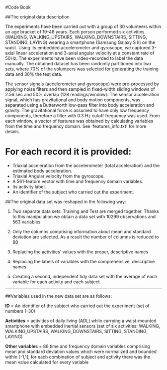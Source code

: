 
#Code Book

##The original data description

The experiments have been carried out with a group of 30 volunteers within an age bracket of 19-48 years. Each person performed six activities (WALKING, WALKING_UPSTAIRS, WALKING_DOWNSTAIRS, SITTING, STANDING, LAYING) wearing a smartphone (Samsung Galaxy S II) on the waist. Using its embedded accelerometer and gyroscope, we captured 3-axial linear acceleration and 3-axial angular velocity at a constant rate of 50Hz. The experiments have been video-recorded to label the data manually. The obtained dataset has been randomly partitioned into two sets, where 70% of the volunteers was selected for generating the training data and 30% the test data. 

The sensor signals (accelerometer and gyroscope) were pre-processed by applying noise filters and then sampled in fixed-width sliding windows of 2.56 sec and 50% overlap (128 readings/window). The sensor acceleration signal, which has gravitational and body motion components, was separated using a Butterworth low-pass filter into body acceleration and gravity. The gravitational force is assumed to have only low frequency components, therefore a filter with 0.3 Hz cutoff frequency was used. From each window, a vector of features was obtained by calculating variables from the time and frequency domain. See 'features_info.txt' for more details.

For each record it is provided:
======================================

- Triaxial acceleration from the accelerometer (total acceleration) and the estimated body acceleration.
- Triaxial Angular velocity from the gyroscope. 
- A 561-feature vector with time and frequency domain variables. 
- Its activity label. 
- An identifier of the subject who carried out the experiment.


##The original data set was reshaped in the following way:

1. Two separate data sets: Training and Test are merged together. Thanks to this manipulation we obtain a data set with 10299 observations and 563 variables

2. Only the columns comprising information about mean and standard deviation are selected. As a result the number of columns
is reduced to 88

3. Replacing the activities' values with the proper, descriptive names 

4. Replacing the labels of variables with the comprehensive, descriptive names

5. Creating a second, independent tidy data set with the average of each variable for each activity and each subject.

-----------------------------------------

##Variables used in the new data set are as follows:

**ID** = An identifier of the subject who carried out the experiment (set of numbers 1-30)

**Activities** = activities of daily living (ADL) while carrying a waist-mounted smartphone with embedded inertial sensors
(set of six activities: WALKING, WALKING_UPSTAIRS, WALKING_DOWNSTAIRS, SITTING, STANDING, LAYING)

**Other variables** = 86 time and frequency domain variables comprising mean and standard deviation values 
which were normalized and bounded within [-1,1]; for each combination 
of subject and activity there was the mean value calculated for every variable
